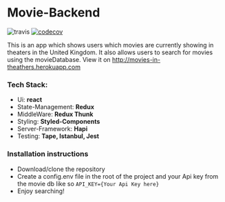 # Movie-Backend
![travis](https://travis-ci.org/Samatar26/Movie-Backend.svg?branch=master)
[![codecov](https://codecov.io/gh/Samatar26/Movie-Backend/branch/master/graph/badge.svg)](https://codecov.io/gh/Samatar26/Movie-Backend)

This is an app which shows users which movies are currently showing in theaters in the United Kingdom. It also allows users to search for movies using the movieDatabase.
View it on http://movies-in-theathers.herokuapp.com
### Tech Stack:
- Ui: __react__
- State-Management: __Redux__
- MiddleWare: __Redux Thunk__
- Styling: __Styled-Components__
- Server-Framework: __Hapi__
- Testing: __Tape, Istanbul, Jest__

### Installation instructions

- Download/clone the repository
- Create a config.env file in the root of the project and your Api key from the movie db like so `API_KEY={Your Api Key here}`
- Enjoy searching!
